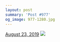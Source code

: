 ```yaml
---
layout: post
summary: 'Post #977'
og_image: 977-1280.jpg
---
```


<p>
  <time>
    <a href="/977">August 23, 2019</a>
  </time>
  <a href="/977">
    <img src="{{ site.assets_url }}/977-640.jpg" srcset="{{ site.assets_url }}/977-320.jpg 320w, {{ site.assets_url }}/977-640.jpg 640w, {{ site.assets_url }}/977-960.jpg 960w, {{ site.assets_url }}/977-1280.jpg 1280w" sizes="(min-width: 700px) 50vw, calc(100vw - 2rem)" />
  </a>
</p>
